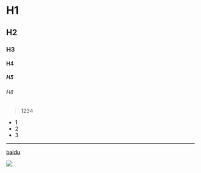 # H1
## H2
### H3
#### H4
##### H5
###### H6

> 1234

* 1
* 2
* 3

***

[baidu](http://www.baidu.com)

![](https://ss0.bdstatic.com/5aV1bjqh_Q23odCf/static/superman/img/logo_top_ca79a146.png)